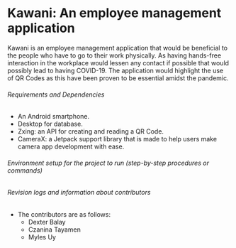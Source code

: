 # Kawani: An employee management application

Kawani is an employee management application that would be beneficial to the people who have to go to their work physically. As having hands-free interaction in the workplace would lessen any contact if possible that would possibly lead to having COVID-19. The application would highlight the use of QR Codes as this have been proven to be essential amidst the pandemic.

###### Requirements and Dependencies
- An Android smartphone.
- Desktop for database.
- Zxing: an API for creating and reading a QR Code.
- CameraX: a Jetpack support library that is made to help users make camera app development with ease. 

###### Environment setup for the project to run (step-by-step procedures or commands)



###### Revision logs and information about contributors

- The contributors are as follows:
  - Dexter Balay
  - Czanina Tayamen
  - Myles Uy
